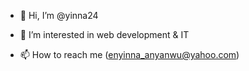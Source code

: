 - 👋 Hi, I’m @yinna24
- 👀 I’m interested in web development & IT 

- 📫 How to reach me (enyinna_anyanwu@yahoo.com)

<!---
yinna24/yinna24 is a ✨ special ✨ repository because its `README.md` (this file) appears on your GitHub profile.
You can click the Preview link to take a look at your changes.
--->
